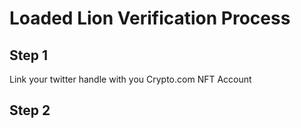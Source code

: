 # Loaded Lion Verification Process

## Step 1
Link your twitter handle with you Crypto.com NFT Account

## Step 2
